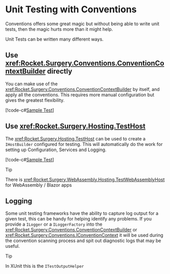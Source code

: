 ﻿# Unit Testing with Conventions

Conventions offers some great magic but without being able to write unit tests, then the magic hurts more than it might help.

Unit Tests can be written many different ways.

## Use <xref:Rocket.Surgery.Conventions.ConventionContextBuilder> directly

You can make use of the <xref:Rocket.Surgery.Conventions.ConventionContextBuilder> by itself, and apply all the conventions. This requires more manual configuration but gives the greatest flexibility.

[!code-c#[Sample Test](../../sample/Sample.Core.Tests/SampleTests.cs?name=codeblock)]

## Use <xref:Rocket.Surgery.Hosting.TestHost>

The <xref:Rocket.Surgery.Hosting.TestHost> can be used to create a `IHostBuilder` configured for testing. This will automatically do the work for setting up Configuration, Services and Logging.

[!code-c#[Sample Test](../../sample/Sample.Tests/SampleTestHostTests.cs?name=codeblock)]

> [!TIP]
> There is <xref:Rocket.Surgery.WebAssembly.Hosting.TestWebAssemblyHost> for WebAssembly / Blazor apps

## Logging

Some unit testing frameworks have the ability to capture log output for a given test, this can be handy for helping identify any problems. If you provide a `ILogger` or a `ILoggerFactory` into the
<xref:Rocket.Surgery.Conventions.ConventionContextBuilder> or <xref:Rocket.Surgery.Conventions.IConventionContext> it will be used during the convention scanning process and spit out diagnostic logs that may be useful.

> [!TIP]
> In XUnit this is the `ITestOutputHelper`

